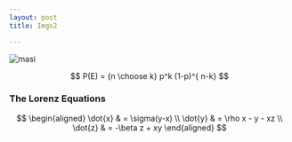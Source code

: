 ```yaml
---
layout: post
title: Imgs2

---
```


![masi]({{site.baseurl}}/images/masi.jpg)

$$
P(E)   = {n \choose k} p^k (1-p)^{ n-k}
$$

### The Lorenz Equations

$$
\begin{aligned}
\dot{x} & = \sigma(y-x) \\
\dot{y} & = \rho x - y - xz \\
\dot{z} & = -\beta z + xy
\end{aligned} 
$$
